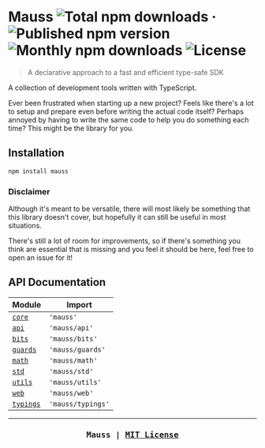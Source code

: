 # Mauss ![Total npm downloads](https://img.shields.io/npm/dt/mauss) &middot; ![Published npm version](https://img.shields.io/npm/v/mauss) ![Monthly npm downloads](https://img.shields.io/npm/dm/mauss) ![License](https://img.shields.io/github/license/alchemauss/mauss)

> A declarative approach to a fast and efficient type-safe SDK

A collection of development tools written with TypeScript.

Ever been frustrated when starting up a new project? Feels like there's a lot to setup and prepare even before writing the actual code itself? Perhaps annoyed by having to write the same code to help you do something each time? This might be the library for you.

## Installation

```bash
npm install mauss
```

### Disclaimer

Although it's meant to be versatile, there will most likely be something that this library doesn't cover, but hopefully it can still be useful in most situations.

There's still a lot of room for improvements, so if there's something you think are essential that is missing and you feel it should be here, feel free to open an issue for it!

## API Documentation

| Module                    | Import            |
| ------------------------- | ----------------- |
| [`core`](/src/core)       | `'mauss'`         |
| [`api`](/src/api)         | `'mauss/api'`     |
| [`bits`](/src/bits)       | `'mauss/bits'`    |
| [`guards`](/src/guards)   | `'mauss/guards'`  |
| [`math`](/src/math)       | `'mauss/math'`    |
| [`std`](/src/std)         | `'mauss/std'`     |
| [`utils`](/src/utils)     | `'mauss/utils'`   |
| [`web`](/src/web)         | `'mauss/web'`     |
| [`typings`](/src/typings) | `'mauss/typings'` |

***

<h3 align="center"><pre>Mauss | <a href="LICENSE">MIT License</a></pre></h3>

